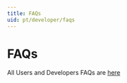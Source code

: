 ```yaml
---
title: FAQs
uid: pt/developer/faqs
---
```


# FAQs

All Users and Developers FAQs are [here](xref:en/user-guide/installing/faq)